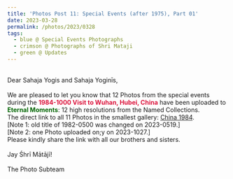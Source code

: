 ```yaml
---
title: 'Photos Post 11: Special Events (after 1975), Part 01'
date: 2023-03-28
permalink: /photos/2023/0328
tags:
  - blue @ Special Events Photographs
  - crimson @ Photographs of Shri Mataji
  - green @ Updates
---
```


<p>
<br>
Dear Sahaja Yogis and Sahaja Yoginīs,<br>
<br>
We are pleased to let you know that 12 Photos from the special events during the <font color="Crimson"><b>1984-1000 Visit to Wuhan, Hubei, China</b></font> have been uploaded to <font color="DarkGreen"><b>Eternal Moments</b></font>: 12 high resolutions from the Named Collections.<br>
The direct link to all 11 Photos in the smallest gallery: <a href="https://eternalmoments.smugmug.com/Countries/China/1984/"> China 1984</a>.<br>
[Note 1: old title of 1982-0500 was changed on 2023-0519.]<br>  
[Note 2: one Photo uploaded on;y on 2023-1027.]<br>
Please kindly share the link with all our brothers and sisters.<br>

<br>
Jay Śhrī Mātājī!<br>
<br>
The Photo Subteam
</p>